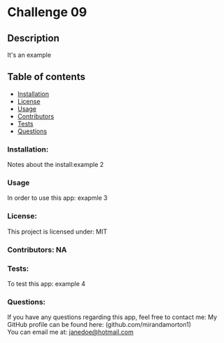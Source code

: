 
  
  # Challenge 09
  
  ## Description
  It's an example 

  ## Table of contents
  * [Installation](#installation)
  * [License](#license)
  * [Usage](#usage)
  * [Contributors](#contributors)
  * [Tests](#test)
  * [Questions](#questions)
  ### Installation:
  Notes about the install:example 2
  ### Usage
  In order to use this app: exapmle 3
  ### License:
  This project is licensed under: MIT
  ### Contributors: NA
  ### Tests:
  To test this app: example 4
  ### Questions:
  If you have any questions regarding this app, feel free to contact me: 
  My GitHub profile can be found here: (github.com/mirandamorton1)   
  You can email me at: janedoe@hotmail.com


